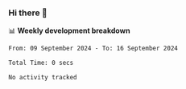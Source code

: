 ### Hi there 👋

<!--
**rajaahdjey/rajaahdjey** is a ✨ _special_ ✨ repository because its `README.md` (this file) appears on your GitHub profile.

Here are some ideas to get you started:

- 🔭 I’m currently working on ...
- 🌱 I’m currently learning ...
- 👯 I’m looking to collaborate on ...
- 🤔 I’m looking for help with ...
- 💬 Ask me about ...
- 📫 How to reach me: ...
- 😄 Pronouns: ...
- ⚡ Fun fact: ...
-->

📊 **Weekly development breakdown**
<!--START_SECTION:waka-->

```txt
From: 09 September 2024 - To: 16 September 2024

Total Time: 0 secs

No activity tracked
```

<!--END_SECTION:waka-->

